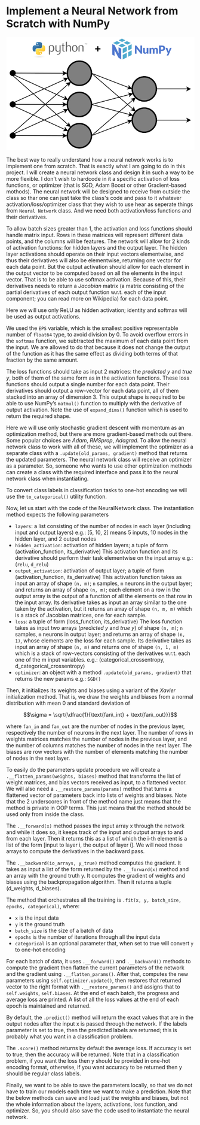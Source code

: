 # Implement a Neural Network from Scratch with NumPy

![Implement a Neural Network from scratch with NumPy](asset/images/Impement%20NN%20from%20scratch%20with%20NumPy.png)

The best way to really understand how a neural network works is to implement one from scratch. That is exactly what I am going to do in this project. I will create a neural network class and design it in such a way to be more flexible. I don't wish to hardcode in it a specific activation of loss functions, or optimizer (that is SGD, Adam Boost or other Gradient-based mothods). The neural network will be designed to receive from outside the class so thar one can just take the class's code and pass to it whatever activation/loss/optimizer class that they wish to use hear as seperate things from `Neural Network` class. And we need both activation/loss functions and their derivatives.

To allow batch sizes greater than 1, the activation and loss functions should handle matrix input. Rows in these matrices will represent different data points, and the columns will be features. The network will allow for 2 kinds of activation functions: for hidden layers and the output layer. The hidden layer activations should operate on their input vectors elementwise, and thus their derivatives will also be elementwise, returning one vector for each data point. But the output activation should allow for each element in the output vector to be computed based on all the elements in the input vector. That is to be able to use softmax activation. Because of this, their derivatives needs to return a *Jacobian* matrix (a matrix consisting of the partial derivatives of each output function w.r.t. each of the input component; you can read more on Wikipedia) for each data point.

Here we will use only ReLU as hidden activation; identity and softmax will be used as output activations.

We used the `EPS` variable, which is the smallest positive representable number of `float64` type, to avoid division by 0. To avoid overflow errors in the `softmax` function, we subtracted the maximum of each data point from the input. We are allowed to do that because it does not change the output of the function as it has the same effect as dividing both terms of that fraction by the same amount.

The loss functions should take as input 2 matrices: the *predicted y* and *true y*, both of them of the same form as in the activation functions. These loss functions should output a single number for each data point. Their derivatives should output a row-vector for each data point, all of them stacked into an array of dimension 3. This output shape is required to be able to use NumPy’s `matmul()` function to multiply with the derivative of output activation. Note the use of `expand_dims()` function which is used to return the required shape.

Here we will use only stochastic gradient descent with momentum as an optimization method, but there are more gradient-based methods out there. Some popular choices are *Adam*, *RMSprop*, *Adagrad*. To allow the neural network class to work with all of these, we will implement the optimizer as a separate class with a `.update(old_params, gradient)` method that returns the updated parameters. The neural network class will receive an optimizer as a parameter. So, someone who wants to use other optimization methods can create a class with the required interface and pass it to the neural network class when instantiating.

To convert class labels in classification tasks to one-hot encoding we will use the `to_categorical()` utility function.

Now, let us start with the code of the NeuralNetwork class. The instantiation method expects the following parameters

- `layers`: a list consisting of the number of nodes in each layer (including input and output layers) e.g.: [5, 10, 2] means 5 inputs, 10 nodes in the hidden layer, and 2 output nodes
- `hidden_activation`: activation of hidden layers; a tuple of form (activation_function, its_derivative) This activation function and its derivative should perform their task elementwise on the input array e.g.: (`relu`, `d_relu`)
- `output_activation`: activation of output layer; a tuple of form (activation_function, its_derivative) This activation function takes as input an array of shape `(n, m)`; `n` samples, `m` neurons in the output layer; and returns an array of shape `(n, m)`; each element on a row in the output array is the output of a function of all the elements on that row in the input array. Its derivative takes as input an array similar to the one taken by the activation, but it returns an array of shape `(n, m, m)` which is a stack of Jacobian matrices, one for each sample. 
- `loss`: a tuple of form (loss_function, its_derivative) The loss function takes as input two arrays (*predicted y* and *true y*) of shape `(n, m)`; `n` samples, `m` neurons in output layer; and returns an array of shape `(n, 1)`, whose elements are the loss for each sample. Its derivative takes as input an array of shape `(n, m)` and returns one of shape `(n, 1, m)` which is a stack of row-vectors consisting of the derivatives w.r.t. each one of the m input variables. e.g.: (categorical_crossentropy, d_categorical_crossentropy) 
- `optimizer`: an object with a method `.update(old_params, gradient)` that returns the new params e.g.: `SGD()`

Then, it initializes its weights and biases using a variant of the *Xavier* initialization method. That is, we draw the weights and biases from a normal distribution with mean 0 and standard deviation of

$$\sigma = \sqrt{\dfrac{1}{\text{fan\_int} + \text{fan\_out}}}$$

where `fan_in` and `fan_out` are the number of nodes in the previous layer, respectively the number of neurons in the next layer. The number of rows in weights matrices matches the number of nodes in the previous layer, and the number of columns matches the number of nodes in the next layer. The biases are row vectors with the number of elements matching the number of nodes in the next layer.

To easily do the parameters update procedure we will create a `.__flatten_params(weights, biases)` method that transforms the list of weight matrices, and bias vectors received as input, to a flattened vector. We will also need a `.__restore_params(params)` method that turns a flattened vector of parameters back into lists of weights and biases. Note that the 2 underscores in front of the method name just means that the method is private in OOP terms. This just means that the method should be used only from inside the class.

The `.__forward(x)` method passes the input array x through the network and while it does so, it keeps track of the input and output arrays to and from each layer. Then it returns this as a list of which the i-th element is a list of the form [input to layer i, the output of layer i]. We will need those arrays to compute the derivatives in the backward pass.

The `.__backward(io_arrays, y_true)` method computes the gradient. It takes as input a list of the form returned by the `.__forward(x)` method and an array with the ground truth y. It computes the gradient of weights and biases using the backpropagation algorithm. Then it returns a tuple (d_weights, d_biases).

The method that orchestrates all the training is `.fit(x, y, batch_size, epochs, categorical)`, where:

- `x` is the input data
- `y` is the ground truth
- `batch_size` is the size of a batch of data
- `epochs` is the number of iterations through all the input data
- `categorical` is an optional parameter that, when set to true will convert `y` to one-hot encoding

For each batch of data, it uses `.__forward()` and `.__backward()` methods to compute the gradient then flatten the current parameters of the network and the gradient using `.__flatten_params()`. After that, computes the new parameters using `self.optimizer.update()`, then restores that returned vector to the right format with `.__restore_params()` and assigns that to `self.weights`, `self.biases`. At the end of each batch, the progress and average loss are printed. A list of all the loss values at the end of each epoch is maintained and returned.

By default, the `.predict()` method will return the exact values that are in the output nodes after the input x is passed through the network. If the labels parameter is set to true, then the predicted labels are returned; this is probably what you want in a classification problem.

The `.score()` method returns by default the average loss. If accuracy is set to true, then the accuracy will be returned. Note that in a classification problem, if you want the loss then y should be provided in one-hot encoding format, otherwise, if you want accuracy to be returned then y should be regular class labels.

Finally, we want to be able to save the parameters locally, so that we do not have to train our models each time we want to make a prediction. Note that the below methods can save and load just the weights and biases, but not the whole information about the layers, activations, loss function, and optimizer. So, you should also save the code used to instantiate the neural network.
